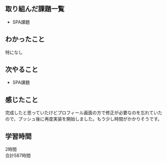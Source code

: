 ## 取り組んだ課題一覧
- SPA課題

## わかったこと
特になし

## 次やること
- SPA課題

## 感じたこと
完成したと思っていたけどプロフィール画面の方で修正が必要なのを忘れていたので、プッシュ後に再度実装を開始しました。もう少し時間がかかりそうです。

## 学習時間
2時間<br />
合計587時間